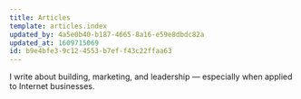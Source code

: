 ```yaml
---
title: Articles
template: articles.index
updated_by: 4a5e0b40-b187-4665-8a16-e59e8dbdc82a
updated_at: 1609715069
id: b9e4bfe3-9c12-4553-b7ef-f43c22ffaa63
---
```

I write about building, marketing, and leadership — especially when applied to Internet businesses.